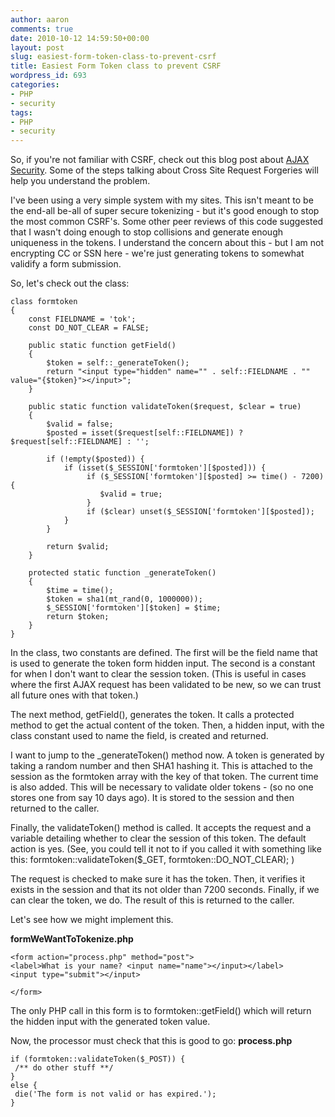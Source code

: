 ```yaml
---
author: aaron
comments: true
date: 2010-10-12 14:59:50+00:00
layout: post
slug: easiest-form-token-class-to-prevent-csrf
title: Easiest Form Token class to prevent CSRF
wordpress_id: 693
categories:
- PHP
- security
tags:
- PHP
- security
---
```


So, if you're not familiar with CSRF, check out this blog post about [AJAX Security](http://aaronsaray.com/blog/2007/06/27/ajax-security-research-and-findings-round-1/).  Some of the steps talking about Cross Site Request Forgeries will help you understand the problem.

I've been using a very simple system with my sites.  This isn't meant to be the end-all be-all of super secure tokenizing - but it's good enough to stop the most common CSRF's.  Some other peer reviews of this code suggested that I wasn't doing enough to stop collisions and generate enough uniqueness in the tokens.  I understand the concern about this - but I am not encrypting CC or SSN here - we're just generating tokens to somewhat validify a form submission.

So, let's check out the class:


    
    
    class formtoken
    {
    	const FIELDNAME = 'tok';
    	const DO_NOT_CLEAR = FALSE;
    
    	public static function getField()
    	{
    		$token = self::_generateToken();
    		return "<input type="hidden" name="" . self::FIELDNAME . "" value="{$token}"></input>";
    	}
    
    	public static function validateToken($request, $clear = true)
    	{
    		$valid = false;
    		$posted = isset($request[self::FIELDNAME]) ? $request[self::FIELDNAME] : '';
    
    		if (!empty($posted)) {
    			if (isset($_SESSION['formtoken'][$posted])) {
    				 if ($_SESSION['formtoken'][$posted] >= time() - 7200) {
    				 	$valid = true;
    				 }
    				 if ($clear) unset($_SESSION['formtoken'][$posted]);
    			}
    		}
    
    		return $valid;
    	}
    
    	protected static function _generateToken()
    	{
    		$time = time();
    		$token = sha1(mt_rand(0, 1000000));
    		$_SESSION['formtoken'][$token] = $time;
    		return $token;
    	}
    }
    



In the class, two constants are defined.  The first will be the field name that is used to generate the token form hidden input.  The second is a constant for when I don't want to clear the session token.  (This is useful in cases where the first AJAX request has been validated to be new, so we can trust all future ones with that token.)

The next method, getField(), generates the token.  It calls a protected method to get the actual content of the token.  Then, a hidden input, with the class constant used to name the field, is created and returned.

I want to jump to the _generateToken() method now.  A token is generated by taking a random number and then SHA1 hashing it.  This is attached to the session as the formtoken array with the key of that token.  The current time is also added.  This will be necessary to validate older tokens - (so no one stores one from say 10 days ago).  It is stored to the session and then returned to the caller.

Finally, the validateToken() method is called.  It accepts the request and a variable detailing whether to clear the session of this token.  The default action is yes.  (See, you could tell it not to if you called it with something like this: formtoken::validateToken($_GET, formtoken::DO_NOT_CLEAR); )

The request is checked to make sure it has the token.  Then, it verifies it exists in the session and that its not older than 7200 seconds.  Finally, if we can clear the token, we do.  The result of this is returned to the caller.

Let's see how we might implement this.

**formWeWantToTokenize.php**

    
    
    <form action="process.php" method="post">
    <label>What is your name? <input name="name"></input></label>
    <input type="submit"></input>
    
    </form>
    



The only PHP call in this form is to formtoken::getField() which will return the hidden input with the generated token value.

Now, the processor must check that this is good to go:
**process.php**

    
    
    if (formtoken::validateToken($_POST)) {
     /** do other stuff **/
    }
    else {
     die('The form is not valid or has expired.');
    }
    
